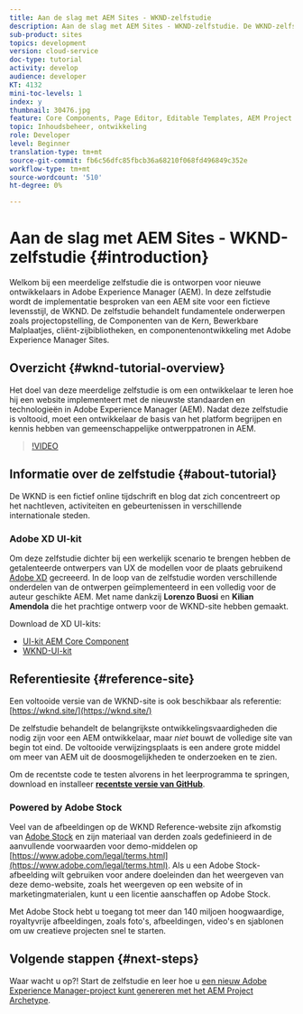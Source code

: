 ```yaml
---
title: Aan de slag met AEM Sites - WKND-zelfstudie
description: Aan de slag met AEM Sites - WKND-zelfstudie. De WKND-zelfstudie is een meerdelige zelfstudie die is ontworpen voor ontwikkelaars die nog geen ervaring hebben met Adobe Experience Manager. De zelfstudie doorloopt de implementatie van een AEM site voor een fictieve levensstijl, de WKND. De zelfstudie behandelt fundamentele onderwerpen zoals projectopstelling, gemaakte archetypes, de Componenten van de Kern, Bewerkbare Malplaatjes, cliëntbibliotheken, en componentenontwikkeling.
sub-product: sites
topics: development
version: cloud-service
doc-type: tutorial
activity: develop
audience: developer
KT: 4132
mini-toc-levels: 1
index: y
thumbnail: 30476.jpg
feature: Core Components, Page Editor, Editable Templates, AEM Project Archetype
topic: Inhoudsbeheer, ontwikkeling
role: Developer
level: Beginner
translation-type: tm+mt
source-git-commit: fb6c56dfc85fbcb36a68210f068fd496849c352e
workflow-type: tm+mt
source-wordcount: '510'
ht-degree: 0%

---
```



# Aan de slag met AEM Sites - WKND-zelfstudie {#introduction}

Welkom bij een meerdelige zelfstudie die is ontworpen voor nieuwe ontwikkelaars in Adobe Experience Manager (AEM). In deze zelfstudie wordt de implementatie besproken van een AEM site voor een fictieve levensstijl, de WKND. De zelfstudie behandelt fundamentele onderwerpen zoals projectopstelling, de Componenten van de Kern, Bewerkbare Malplaatjes, cliënt-zijbibliotheken, en componentenontwikkeling met Adobe Experience Manager Sites.

## Overzicht {#wknd-tutorial-overview}

Het doel van deze meerdelige zelfstudie is om een ontwikkelaar te leren hoe hij een website implementeert met de nieuwste standaarden en technologieën in Adobe Experience Manager (AEM). Nadat deze zelfstudie is voltooid, moet een ontwikkelaar de basis van het platform begrijpen en kennis hebben van gemeenschappelijke ontwerppatronen in AEM.

>[!VIDEO](https://video.tv.adobe.com/v/30476?quality=12&learn=on)

## Informatie over de zelfstudie {#about-tutorial}

De WKND is een fictief online tijdschrift en blog dat zich concentreert op het nachtleven, activiteiten en gebeurtenissen in verschillende internationale steden.

### Adobe XD UI-kit

Om deze zelfstudie dichter bij een werkelijk scenario te brengen hebben de getalenteerde ontwerpers van UX de modellen voor de plaats gebruikend [Adobe XD](https://www.adobe.com/products/xd.html) gecreeerd. In de loop van de zelfstudie worden verschillende onderdelen van de ontwerpen geïmplementeerd in een volledig voor de auteur geschikte AEM. Met name dankzij **Lorenzo Buosi** en **Kilian Amendola** die het prachtige ontwerp voor de WKND-site hebben gemaakt.

Download de XD UI-kits:

* [UI-kit AEM Core Component](assets/overview/AEM-CoreComponents-UI-Kit.xd)
* [WKND-UI-kit](https://github.com/adobe/aem-guides-wknd/releases/download/aem-guides-wknd-0.0.2/AEM_UI-kit-WKND.xd)

## Referentiesite {#reference-site}

Een voltooide versie van de WKND-site is ook beschikbaar als referentie: [https://wknd.site/](https://wknd.site/)

De zelfstudie behandelt de belangrijkste ontwikkelingsvaardigheden die nodig zijn voor een AEM ontwikkelaar, maar *niet* bouwt de volledige site van begin tot eind. De voltooide verwijzingsplaats is een andere grote middel om meer van AEM uit de doosmogelijkheden te onderzoeken en te zien.

Om de recentste code te testen alvorens in het leerprogramma te springen, download en installeer **[recentste versie van GitHub](https://github.com/adobe/aem-guides-wknd/releases/latest)**.

### Powered by Adobe Stock

Veel van de afbeeldingen op de WKND Reference-website zijn afkomstig van [Adobe Stock](https://stock.adobe.com/) en zijn materiaal van derden zoals gedefinieerd in de aanvullende voorwaarden voor demo-middelen op [https://www.adobe.com/legal/terms.html](https://www.adobe.com/legal/terms.html). Als u een Adobe Stock-afbeelding wilt gebruiken voor andere doeleinden dan het weergeven van deze demo-website, zoals het weergeven op een website of in marketingmaterialen, kunt u een licentie aanschaffen op Adobe Stock.

Met Adobe Stock hebt u toegang tot meer dan 140 miljoen hoogwaardige, royaltyvrije afbeeldingen, zoals foto&#39;s, afbeeldingen, video&#39;s en sjablonen om uw creatieve projecten snel te starten.

## Volgende stappen {#next-steps}

Waar wacht u op?! Start de zelfstudie en leer hoe u [een nieuw Adobe Experience Manager-project kunt genereren met het AEM Project Archetype](./project-archetype/overview.md).
